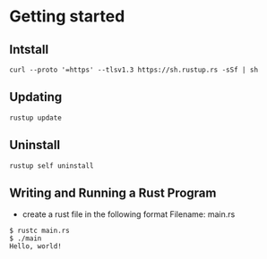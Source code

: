 # Getting started
## Intstall
```
curl --proto '=https' --tlsv1.3 https://sh.rustup.rs -sSf | sh
```
## Updating
```
rustup update
```
## Uninstall
```
rustup self uninstall
```
## Writing and Running a Rust Program
- create a rust file in the following format Filename: main.rs
```
$ rustc main.rs
$ ./main
Hello, world!
```
